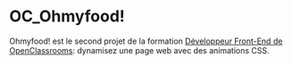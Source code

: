 # OC_Ohmyfood!

Ohmyfood! est le second projet de la formation [Développeur Front-End de OpenClassrooms](https://openclassrooms.com/fr/paths/314-developpeur-front-end): dynamisez une page web avec des animations CSS.